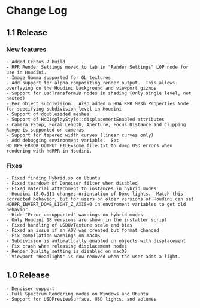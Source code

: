 # Change Log
## 1.1 Release
### New features
	- Added Centos 7 build
	- RPR Render Settings moved to tab in "Render Settings" LOP node for use in Houdini.
	- Image Gamma supported for GL textures
	- Add support for alpha compositing render output.  This allows overlaying on the Houdini background and viewport gizmos
	- Support for UsdTransform2D nodes in shading (Only single level, not nested)
	- Per object subdivision.  Also added a HDA RPR Mesh Properties Node for specifying subdivision level in Houdini 
	- Support of doublesided meshes
	- Support of HdDisplayStyle::displacementEnabled attributes
	- Camera FStop, Focal Length, Aperture, Focus Distance and Clipping Range is supported on cameras
	- Support for tapered width curves (linear curves only)
	- Add debugging environment variable.  Set HD_RPR_ERROR_OUTPUT_FILE=some_file.txt to dump USD errors when rendering with hdRPR in Houdini.
	

### Fixes
	- Fixed finding Hybrid.so on Ubuntu
	- Fixed teardown of Denoiser filter when disabled
	- Fixed material attachment to instances in hybrid modes
	- Houdini 18.0.311 changes orientation of Dome lights.  Match this corrected behavior, but for users on older versions of Houdini can set HDRPR_INVERT_DOME_LIGHT_Z_AXIS=0 in enviroment variables to get old behavior. 
	- Hide "Error unsupported" warnings on hybrid modes
	- Only Houdini 18 versions are shown in the installer script
	- Fixed handling of USDUvTexture scale and bias
	- Fixed an issue if an AOV was created but format changed
	- Fix compilation warnings on macOS
	- Subdivision is automatically enabled on objects with displacement
	- Fix crash when releasing displacement nodes
	- Render Quality setting is disabled on macOS
	- Viewport "Headlight" is now removed when the user adds a light.  


## 1.0 Release
	- Denoiser support
	- Full Spectrum Rendering modes on Windows and Ubuntu
	- Support for USDPreviewSurface, USD lights, and Volumes